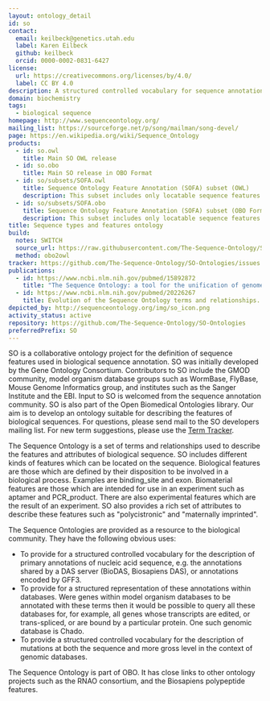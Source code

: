 ```yaml
---
layout: ontology_detail
id: so
contact:
  email: keilbeck@genetics.utah.edu
  label: Karen Eilbeck
  github: keilbeck
  orcid: 0000-0002-0831-6427
license:
  url: https://creativecommons.org/licenses/by/4.0/
  label: CC BY 4.0
description: A structured controlled vocabulary for sequence annotation, for the exchange of annotation data and for the description of sequence objects in databases.
domain: biochemistry
tags:
  - biological sequence
homepage: http://www.sequenceontology.org/
mailing_list: https://sourceforge.net/p/song/mailman/song-devel/
page: https://en.wikipedia.org/wiki/Sequence_Ontology
products:
  - id: so.owl
    title: Main SO OWL release
  - id: so.obo
    title: Main SO release in OBO Format
  - id: so/subsets/SOFA.owl
    title: Sequence Ontology Feature Annotation (SOFA) subset (OWL)
    description: This subset includes only locatable sequence features and is designed for use in such outputs as GFF3
  - id: so/subsets/SOFA.obo
    title: Sequence Ontology Feature Annotation (SOFA) subset (OBO Format)
    description: This subset includes only locatable sequence features and is designed for use in such outputs as GFF3
title: Sequence types and features ontology
build:
  notes: SWITCH
  source_url: https://raw.githubusercontent.com/The-Sequence-Ontology/SO-Ontologies/master/so.obo
  method: obo2owl
tracker: https://github.com/The-Sequence-Ontology/SO-Ontologies/issues
publications:
  - id: https://www.ncbi.nlm.nih.gov/pubmed/15892872
    title: "The Sequence Ontology: a tool for the unification of genome annotations."
  - id: https://www.ncbi.nlm.nih.gov/pubmed/20226267
    title: Evolution of the Sequence Ontology terms and relationships.
depicted_by: http://sequenceontology.org/img/so_icon.png
activity_status: active
repository: https://github.com/The-Sequence-Ontology/SO-Ontologies
preferredPrefix: SO
---
```


SO is a collaborative ontology project for the definition of sequence features used in biological sequence annotation. SO was initially developed by the Gene Ontology Consortium. Contributors to SO include the GMOD community, model organism database groups such as WormBase, FlyBase, Mouse Genome Informatics group, and institutes such as the Sanger Institute and the EBI. Input to SO is welcomed from the sequence annotation community. SO is also part of the Open Biomedical Ontologies library. Our aim is to develop an ontology suitable for describing the features of biological sequences. For questions, please send mail to the SO developers mailing list. For new term suggestions, please use the [Term Tracker](https://github.com/The-Sequence-Ontology/SO-Ontologies/issues).

 The Sequence Ontology is a set of terms and relationships used to describe the features and attributes of biological sequence. SO includes different kinds of features which can be located on the sequence. Biological features are those which are defined by their disposition to be involved in a biological process. Examples are binding_site and exon. Biomaterial features are those which are intended for use in an experiment such as aptamer and PCR_product. There are also experimental features which are the result of an experiment. SO also provides a rich set of attributes to describe these features such as "polycistronic" and "maternally imprinted".

The Sequence Ontologies are provided as a resource to the biological community. They have the following obvious uses:

 * To provide for a structured controlled vocabulary for the description of primary annotations of nucleic acid sequence, e.g. the annotations shared by a DAS server (BioDAS, Biosapiens DAS), or annotations encoded by GFF3.
 * To provide for a structured representation of these annotations within databases. Were genes within model organism databases to be annotated with these terms then it would be possible to query all these databases for, for example, all genes whose transcripts are edited, or trans-spliced, or are bound by a particular protein. One such genomic database is Chado.
 * To provide a structured controlled vocabulary for the description of mutations at both the sequence and more gross level in the context of genomic databases.

The Sequence Ontology is part of OBO. It has close links to other ontology projects such as the RNAO consortium, and the Biosapiens polypeptide features.
